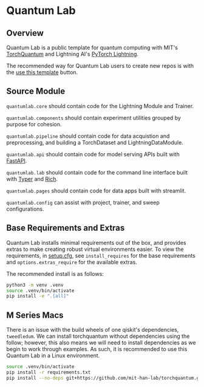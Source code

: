 # Quantum Lab

## Overview

Quantum Lab is a public template for quantum computing with MIT's [TorchQuantum](https://github.com/mit-han-lab/torchquantum) and Lightning AI's [PyTorch Lightning](https://lightning.ai/docs/pytorch/latest/).

The recommended way for Quantum Lab users to create new repos is with the [use this template](https://docs.github.com/en/repositories/creating-and-managing-repositories/creating-a-repository-from-a-template) button.

## Source Module

`quantumlab.core` should contain code for the Lightning Module and Trainer.

`quantumlab.components` should contain experiment utilities grouped by purpose for cohesion.

`quantumlab.pipeline` should contain code for data acquistion and preprocessing, and building a TorchDataset and LightningDataModule.

`quantumlab.api` should contain code for model serving APIs built with [FastAPI](https://fastapi.tiangolo.com/project-generation/#machine-learning-models-with-spacy-and-fastapi).

`quantumlab.lab` should contain code for the command line interface built with [Typer](https://typer.tiangolo.com/) and [Rich](https://rich.readthedocs.io/en/stable/).

`quantumlab.pages` should contain code for data apps built with streamlit.

`quantumlab.config` can assist with project, trainer, and sweep configurations.

## Base Requirements and Extras

Quantum Lab installs minimal requirements out of the box, and provides extras to make creating robust virtual environments easier. To view the requirements, in [setup.cfg](setup.cfg), see `install_requires` for the base requirements and `options.extras_require` for the available extras.

The recommended install is as follows:

```sh
python3 -m venv .venv
source .venv/bin/activate
pip install -e ".[all]"
```

## M Series Macs

There is an issue with the build wheels of one qiskit's dependencies, `tweedledum`. We can install torchquantum without dependencies using the follow; however, this also means we will need to install dependencies as we begin to work through examples. As such, it is recommended to use this Quantum Lab in a Linux environment.

```sh
source .venv/bin/activate
pip install -r requirements.txt
pip install --no-deps git+https://github.com/mit-han-lab/torchquantum.git
```
